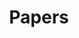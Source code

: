 ---
title: Papers
summary: paper
type: landing


sections:
  - block: collection
    id: papers
    content:
      title: Featured Publications
      filters:
        folders:
          - publications
        featured_only: true
    design:
      view: card
      columns: 1

      

  - block: collection
    content:
      title: Journal publications
      text: ''
      filters:
        folders:
          - publications/journal-article
        exclude_featured: false
    design:
      view: citation


  - block: collection
    content:
      title: Conference paper
      text: ''
      filters:
        folders:
          - publication
        publication_types:
          - paper-conference
        exclude_featured: false
    design:
      view: citation


---